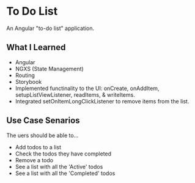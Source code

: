 # To Do List

An Angular "to-do list" application.

## What I Learned

* Angular
* NGXS (State Management)
* Routing
* Storybook
* Implemented functinality to the UI: onCreate, onAddItem, setupListViewListener, readItems, & writeItems.
* Integrated setOnItemLongClickListener to remove items from the list.

## Use Case Senarios
The uers should be able to...

* Add todos to a list
* Check the todos they have completed
* Remove a todo
* See a list with all the 'Active' todos
* See a list with all the 'Completed' todos
